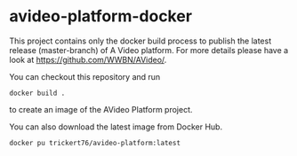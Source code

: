 # avideo-platform-docker

This project contains only the docker build process to publish the latest release (master-branch) of A Video platform. 
For more details please have a look at https://github.com/WWBN/AVideo/.

You can checkout this repository and run

    docker build .

to create an image of the AVideo Platform project.

You can also download the latest image from Docker Hub.

    docker pu trickert76/avideo-platform:latest
